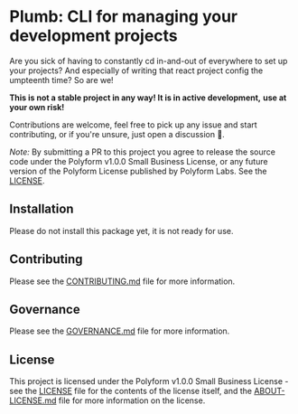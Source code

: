 # Plumb: CLI for managing your development projects

Are you sick of having to constantly cd in-and-out of everywhere to set up your projects? And
especially of writing that react project config the umpteenth time? So are we!

**This is not a stable project in any way! It is in active development,** **use at your own risk!**

Contributions are welcome, feel free to pick up any issue and start contributing, or if you're
unsure, just open a discussion 🙇.

*Note:* By submitting a PR to this project you agree to release the source code under the Polyform
v1.0.0 Small Business License, or any future version of the Polyform License published by Polyform
Labs. See the [LICENSE](LICENSE).

## Installation

Please do not install this package yet, it is not ready for use.

## Contributing

Please see the [CONTRIBUTING.md](CONTRIBUTING.md) file for more information.

## Governance

Please see the [GOVERNANCE.md](GOVERNANCE.md) file for more information.

## License

This project is licensed under the Polyform v1.0.0 Small Business License - see the
[LICENSE](LICENSE) file for the contents of the license itself, and the
[ABOUT-LICENSE.md](ABOUT-LICENSE.md) file for more information on the license.
